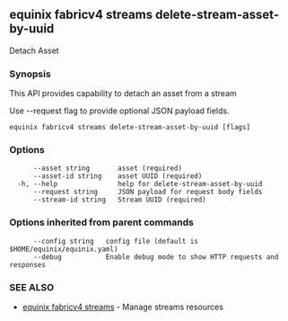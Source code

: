 ## equinix fabricv4 streams delete-stream-asset-by-uuid

Detach Asset

### Synopsis

This API provides capability to detach an asset from a stream

Use --request flag to provide optional JSON payload fields.

```
equinix fabricv4 streams delete-stream-asset-by-uuid [flags]
```

### Options

```
      --asset string       asset (required)
      --asset-id string    asset UUID (required)
  -h, --help               help for delete-stream-asset-by-uuid
      --request string     JSON payload for request body fields
      --stream-id string   Stream UUID (required)
```

### Options inherited from parent commands

```
      --config string   config file (default is $HOME/equinix/equinix.yaml)
      --debug           Enable debug mode to show HTTP requests and responses
```

### SEE ALSO

* [equinix fabricv4 streams](equinix_fabricv4_streams.md)	 - Manage streams resources

